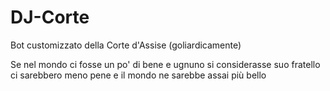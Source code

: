 # DJ-Corte
Bot customizzato della Corte d'Assise (goliardicamente)


Se nel mondo ci fosse un po' di bene
e ugnuno si considerasse suo fratello
ci sarebbero meno pene
e il mondo ne sarebbe assai più bello
